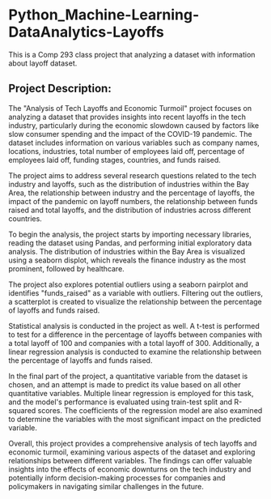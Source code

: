 # Python_Machine-Learning-DataAnalytics-Layoffs
This is a Comp 293 class project that analyzing a dataset with information about layoff dataset.  

## Project Description:
The "Analysis of Tech Layoffs and Economic Turmoil" project focuses on analyzing a dataset that provides insights into recent layoffs in the tech industry, particularly during the economic slowdown caused by factors like slow consumer spending and the impact of the COVID-19 pandemic. The dataset includes information on various variables such as company names, locations, industries, total number of employees laid off, percentage of employees laid off, funding stages, countries, and funds raised.

The project aims to address several research questions related to the tech industry and layoffs, such as the distribution of industries within the Bay Area, the relationship between industry and the percentage of layoffs, the impact of the pandemic on layoff numbers, the relationship between funds raised and total layoffs, and the distribution of industries across different countries.

To begin the analysis, the project starts by importing necessary libraries, reading the dataset using Pandas, and performing initial exploratory data analysis. The distribution of industries within the Bay Area is visualized using a seaborn displot, which reveals the finance industry as the most prominent, followed by healthcare.

The project also explores potential outliers using a seaborn pairplot and identifies "funds_raised" as a variable with outliers. Filtering out the outliers, a scatterplot is created to visualize the relationship between the percentage of layoffs and funds raised.

Statistical analysis is conducted in the project as well. A t-test is performed to test for a difference in the percentage of layoffs between companies with a total layoff of 100 and companies with a total layoff of 300. Additionally, a linear regression analysis is conducted to examine the relationship between the percentage of layoffs and funds raised.

In the final part of the project, a quantitative variable from the dataset is chosen, and an attempt is made to predict its value based on all other quantitative variables. Multiple linear regression is employed for this task, and the model's performance is evaluated using train-test split and R-squared scores. The coefficients of the regression model are also examined to determine the variables with the most significant impact on the predicted variable.

Overall, this project provides a comprehensive analysis of tech layoffs and economic turmoil, examining various aspects of the dataset and exploring relationships between different variables. The findings can offer valuable insights into the effects of economic downturns on the tech industry and potentially inform decision-making processes for companies and policymakers in navigating similar challenges in the future.

